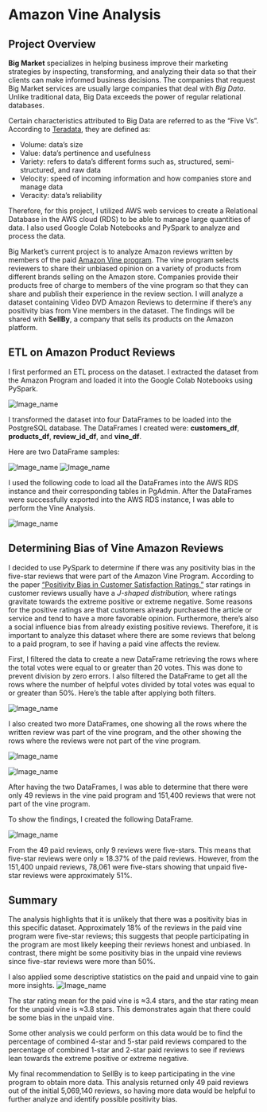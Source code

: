 # Amazon Vine Analysis
## Project Overview 

**Big Market** specializes in helping business improve their marketing strategies by inspecting, transforming, and analyzing their data so that their clients can make informed business decisions. The companies that request Big Market services are usually large companies that deal with *Big Data*.  Unlike traditional data, Big Data exceeds the power of regular relational databases. 

Certain characteristics attributed to Big Data are referred to as the “Five Vs”.  According to [Teradata](https://www.teradata.com/Glossary/What-are-the-5-V-s-of-Big-Data#:~:text=Big%20data%20is%20a%20collection,variety%2C%20velocity%2C%20and%20veracity.), they are defined as:

-   Volume: data’s size 
-   Value:  data’s pertinence and usefulness 
-   Variety: refers to data’s different forms such as, structured, semi-structured, and raw data
-   Velocity: speed of incoming information and how companies store and manage data
-   Veracity: data’s reliability 

Therefore, for this project, I utilized AWS web services to create a Relational Database in the AWS cloud (RDS) to be able to manage large quantities of data. I also used Google Colab Notebooks and PySpark to analyze and process the data. 

Big Market’s current project is to analyze Amazon reviews written by members of the paid [Amazon Vine program]( https://www.amazon.com/vine/about). The vine program selects reviewers to share their unbiased opinion on a variety of products from different brands selling on the Amazon store. Companies provide their products free of charge to members of the vine program so that they can share and publish their experience in the review section. I will analyze a dataset containing Video DVD Amazon Reviews to determine if there’s any positivity bias from Vine members in the dataset. The findings will be shared with **SellBy**, a company that sells its products on the Amazon platform.

## ETL on Amazon Product Reviews

I first performed an ETL process on the dataset. I extracted the dataset from the Amazon Program and loaded it into the Google Colab Notebooks using PySpark.

![Image_name](Resources/load_data.png)

I transformed the dataset into four DataFrames to be loaded into the PostgreSQL database. The DataFrames I created were: **customers_df**,  **products_df**,  **review_id_df**, and **vine_df**.

Here are two DataFrame samples:

![Image_name](Resources/customers_df.png)
![Image_name](Resources/vine_df.png)

I used the following code to load all the DataFrames into the AWS RDS instance and their corresponding tables in PgAdmin. After the DataFrames were successfully exported into the AWS RDS instance, I was able to perform the Vine Analysis. 

![Image_name](Resources/PostgreSQL_AWS_RDS.png)

## Determining Bias of Vine Amazon Reviews

I decided to use PySpark to determine if there was any positivity bias in the five-star reviews that were part of the Amazon Vine Program.
According to the paper [“Positivity Bias in Customer Satisfaction Ratings,”](https://dl.acm.org/doi/fullHtml/10.1145/3184558.3186579#:~:text=A%20consumer%20is%20more%20likely,systematically%20biased%20for%20several%20reasons.) star ratings in customer reviews usually have a *J-shaped distribution,* where ratings gravitate towards the extreme positive or extreme negative. Some reasons for the positive ratings are that customers already purchased the article or service and tend to have a more favorable opinion. Furthermore, there’s also a social influence bias from already existing positive reviews. Therefore, it is important to analyze this dataset where there are some reviews that belong to a paid program, to see if having a paid vine affects the review.
 

First, I filtered the data to create a new DataFrame retrieving the rows where the total votes were equal to or greater than 20 votes. This was done to prevent division by zero errors. I also filtered the DataFrame to get all the rows where the number of helpful votes divided by total votes was equal to or greater than 50%.
Here’s the table after applying both filters.

![Image_name](Resources/helpful_votes_greater_50_percent.png)

I also created two more DataFrames, one showing all the rows where the written review was part of the vine program, and the other showing the rows where the reviews were not part of the vine program. 

![Image_name](Resources/paid_vine.png)

![Image_name](Resources/unpaid_vine.png)

After having the two DataFrames, I was able to determine that there were only 49 reviews in the vine paid program and 151,400 reviews that were not part of the vine program. 

To show the findings, I created the following DataFrame.

![Image_name](Resources/df_analysis.png)

From the 49 paid reviews, only 9 reviews were five-stars. This means that five-star reviews were only ≈ 18.37% of the paid reviews. However, from the 151,400 unpaid reviews, 78,061 were five-stars showing that unpaid five-star reviews were approximately 51%.





## Summary
The analysis highlights that it is unlikely that there was a positivity bias in this specific dataset. Approximately 18% of the reviews in the paid vine program were five-star reviews; this suggests that people participating in the program are most likely keeping their reviews honest and unbiased. In contrast, there might be some positivity bias in the unpaid vine reviews since five-star reviews were more than 50%.  

I also applied some descriptive statistics on the paid and unpaid vine to gain more insights. 
![Image_name](Resources/summary_statistics.png)

The star rating mean for the paid vine is ≈3.4 stars, and the star rating mean for the unpaid vine is ≈3.8 stars. This demonstrates again that there could be some bias in the unpaid vine.  

Some other analysis we could perform on this data would be to find the percentage of combined 4-star and 5-star paid reviews compared to the percentage of combined 1-star and 2-star paid reviews to see if reviews lean towards the extreme positive or extreme negative. 

My final recommendation to SellBy is to keep participating in the vine program to obtain more data. This analysis returned only 49 paid reviews out of the initial 5,069,140 reviews, so having more data would be helpful  to further analyze and identify possible positivity bias.  

